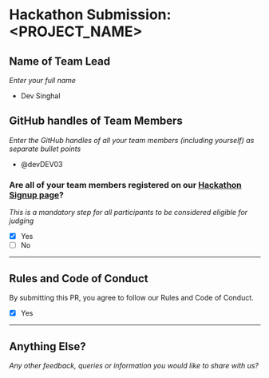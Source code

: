 # Hackathon Submission: <PROJECT_NAME>

## Name of Team Lead
_Enter your full name_

- Dev Singhal

## GitHub handles of Team Members  
_Enter the GitHub handles of all your team members (including yourself) as separate bullet points_


- @devDEV03


### Are all of your team members registered on our [Hackathon Signup page](https://apwr.dev/htf24-hackathon)?
_This is a mandatory step for all participants to be considered eligible for judging_

- [x] Yes
- [ ] No

---

## Rules and Code of Conduct  
By submitting this PR, you agree to follow our Rules and Code of Conduct.

- [x] Yes

---

## Anything Else?  
_Any other feedback, queries or information you would like to share with us?_